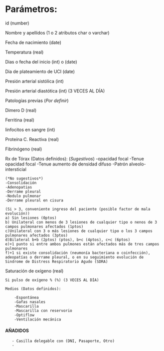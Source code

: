 # Parámetros:

id (number)

Nombre y apellidos (1 o 2 atributos char o varchar)

Fecha de nacimiento (date)

Temperatura (real)

Dias o fecha del inicio (int) o (date)

Dia de plateamiento de UCI (date)

Presión arterial sistólica (int)

Presión arterial diastótica (int) (3 VECES AL DÍA)

Patologías previas (*Por definir*)

Dimero D (real)

Ferritina (real)

linfocitos en sangre (int)

Proteína C. Reactiva (real)

Fibrinógeno (real)

Rx de Tórax (Datos definidos):
    (*Sugestivos*)
    -opacidad focal
    -Tenue opacidad focal
    -Tenue aumento de densidad difuso
    -Patrón alveolo-intersticial

    (*No sugestivos*)
    -Consolidación
    -Adenopatias
    -Derrame pleural
    -Nodulo pulmonar
    -Derrame pleural en cisura

    (Si > 3, conveniente ingreso del paciente (posible factor de mala evolución))
    a) Sin lesiones (0ptos)
    b) Unilateral con menos de 3 lesiones de cualquier tipo o nenos de 3 campos pulmonares afectados (1ptos)
    c)Unilateral con 3 o más lesiones de cualquier tipo o los 3 campos pulmonares afectados (3ptos)
    d)Bilateral b+b (2ptos) (ptos), b+c (4ptos), c+c (6ptos)
    e)+1 punto si entre ambos pulmones están afectados más de tres campos pulmonares
    f)+1 si existe consolidación (neumonía bacteriana o coinfección), adeopatías o derrame pleural, o en su seguimiento evolución de Sindrome de Distress Respiratorio Agudo (SDRA)

Saturación de oxígeno (real)
    
    Si pulso de oxígeno % (%) (3 VECES AL DÍA)
    
    Medios (Datos definidos):
        
        -Espontánea
        -Gafas nasales
        -Mascarilla
        -Mascarilla con reservorio
        -Optiflow
        -Ventilación mecánica
        
        
#### AÑADIDOS
        
       - Casilla delegable con (DNI, Pasaporte, Otro)
       - 
